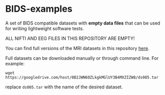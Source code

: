 # BIDS-examples
A set of BIDS compatible datasets with **empty data files** that can be used for writing lightweight software tests.

ALL NIFTI AND EEG FILES IN THIS REPOSITORY ARE EMPTY!

You can find full versions of the MRI datasets in this repository [here](https://drive.google.com/drive/u/0/folders/0B2JWN60ZLkgkMGlUY3B4MXZIZW8).

Full datasets can be downloaded manually or through command line. For example:
```
wget https://googledrive.com/host/0B2JWN60ZLkgkMGlUY3B4MXZIZW8/ds005.tar
```
replace `ds005.tar` with the name of the desired dataset.
